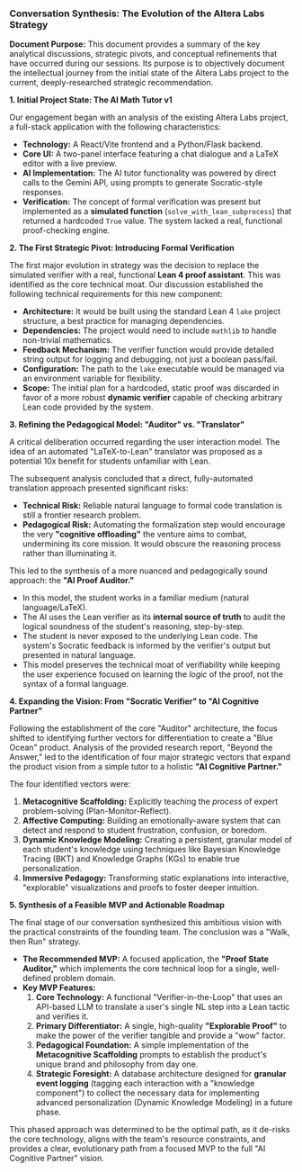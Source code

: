 ### **Conversation Synthesis: The Evolution of the Altera Labs Strategy**

**Document Purpose:** This document provides a summary of the key analytical discussions, strategic pivots, and conceptual refinements that have occurred during our sessions. Its purpose is to objectively document the intellectual journey from the initial state of the Altera Labs project to the current, deeply-researched strategic recommendation.

**1. Initial Project State: The AI Math Tutor v1**

Our engagement began with an analysis of the existing Altera Labs project, a full-stack application with the following characteristics:
*   **Technology:** A React/Vite frontend and a Python/Flask backend.
*   **Core UI:** A two-panel interface featuring a chat dialogue and a LaTeX editor with a live preview.
*   **AI Implementation:** The AI tutor functionality was powered by direct calls to the Gemini API, using prompts to generate Socratic-style responses.
*   **Verification:** The concept of formal verification was present but implemented as a **simulated function** (`solve_with_lean_subprocess`) that returned a hardcoded `True` value. The system lacked a real, functional proof-checking engine.

**2. The First Strategic Pivot: Introducing Formal Verification**

The first major evolution in strategy was the decision to replace the simulated verifier with a real, functional **Lean 4 proof assistant**. This was identified as the core technical moat. Our discussion established the following technical requirements for this new component:
*   **Architecture:** It would be built using the standard Lean 4 `lake` project structure, a best practice for managing dependencies.
*   **Dependencies:** The project would need to include `mathlib` to handle non-trivial mathematics.
*   **Feedback Mechanism:** The verifier function would provide detailed string output for logging and debugging, not just a boolean pass/fail.
*   **Configuration:** The path to the `lake` executable would be managed via an environment variable for flexibility.
*   **Scope:** The initial plan for a hardcoded, static proof was discarded in favor of a more robust **dynamic verifier** capable of checking arbitrary Lean code provided by the system.

**3. Refining the Pedagogical Model: "Auditor" vs. "Translator"**

A critical deliberation occurred regarding the user interaction model. The idea of an automated "LaTeX-to-Lean" translator was proposed as a potential 10x benefit for students unfamiliar with Lean.

The subsequent analysis concluded that a direct, fully-automated translation approach presented significant risks:
*   **Technical Risk:** Reliable natural language to formal code translation is still a frontier research problem.
*   **Pedagogical Risk:** Automating the formalization step would encourage the very **"cognitive offloading"** the venture aims to combat, undermining its core mission. It would obscure the reasoning process rather than illuminating it.

This led to the synthesis of a more nuanced and pedagogically sound approach: the **"AI Proof Auditor."**
*   In this model, the student works in a familiar medium (natural language/LaTeX).
*   The AI uses the Lean verifier as its **internal source of truth** to audit the logical soundness of the student's reasoning, step-by-step.
*   The student is never exposed to the underlying Lean code. The system's Socratic feedback is informed by the verifier's output but presented in natural language.
*   This model preserves the technical moat of verifiability while keeping the user experience focused on learning the *logic* of the proof, not the syntax of a formal language.

**4. Expanding the Vision: From "Socratic Verifier" to "AI Cognitive Partner"**

Following the establishment of the core "Auditor" architecture, the focus shifted to identifying further vectors for differentiation to create a "Blue Ocean" product. Analysis of the provided research report, "Beyond the Answer," led to the identification of four major strategic vectors that expand the product vision from a simple tutor to a holistic **"AI Cognitive Partner."**

The four identified vectors were:
1.  **Metacognitive Scaffolding:** Explicitly teaching the *process* of expert problem-solving (Plan-Monitor-Reflect).
2.  **Affective Computing:** Building an emotionally-aware system that can detect and respond to student frustration, confusion, or boredom.
3.  **Dynamic Knowledge Modeling:** Creating a persistent, granular model of each student's knowledge using techniques like Bayesian Knowledge Tracing (BKT) and Knowledge Graphs (KGs) to enable true personalization.
4.  **Immersive Pedagogy:** Transforming static explanations into interactive, "explorable" visualizations and proofs to foster deeper intuition.

**5. Synthesis of a Feasible MVP and Actionable Roadmap**

The final stage of our conversation synthesized this ambitious vision with the practical constraints of the founding team. The conclusion was a "Walk, then Run" strategy.

*   **The Recommended MVP:** A focused application, the **"Proof State Auditor,"** which implements the core technical loop for a single, well-defined problem domain.
*   **Key MVP Features:**
    1.  **Core Technology:** A functional "Verifier-in-the-Loop" that uses an API-based LLM to translate a user's single NL step into a Lean tactic and verifies it.
    2.  **Primary Differentiator:** A single, high-quality **"Explorable Proof"** to make the power of the verifier tangible and provide a "wow" factor.
    3.  **Pedagogical Foundation:** A simple implementation of the **Metacognitive Scaffolding** prompts to establish the product's unique brand and philosophy from day one.
    4.  **Strategic Foresight:** A database architecture designed for **granular event logging** (tagging each interaction with a "knowledge component") to collect the necessary data for implementing advanced personalization (Dynamic Knowledge Modeling) in a future phase.

This phased approach was determined to be the optimal path, as it de-risks the core technology, aligns with the team's resource constraints, and provides a clear, evolutionary path from a focused MVP to the full "AI Cognitive Partner" vision.
